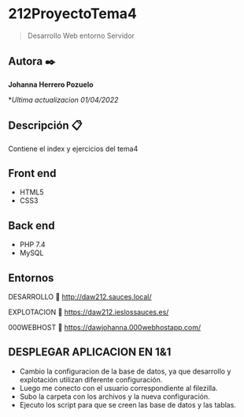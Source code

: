 # 212ProyectoTema4

> Desarrollo  Web entorno Servidor


## Autora ✒️
**Johanna Herrero Pozuelo**

**Ultima actualizacion 01/04/2022*


## Descripción 📋
Contiene el index y ejercicios del tema4

## Front end
- HTML5
- CSS3

## Back end
- PHP 7.4
- MySQL

## Entornos

DESARROLLO
:link: http://daw212.sauces.local/

EXPLOTACION
:link: https://daw212.ieslossauces.es/

000WEBHOST
:link: https://dawjohanna.000webhostapp.com/

## DESPLEGAR APLICACION EN 1&1

- Cambio la configuracion de la base de datos, ya que desarrollo y explotación utilizan diferente configuración.
- Luego me conecto con el usuario correspondiente al filezilla.
- Subo la carpeta con los archivos y la nueva configuración.
- Ejecuto los script para que se creen las base de datos y las tablas.









